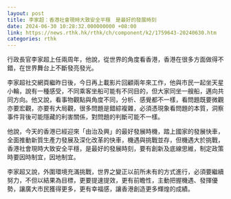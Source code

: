 ```yaml
---
layout: post
title: 李家超：香港社會現時大致安全平穩　是最好的發展時刻
date: 2024-06-30 10:28:32.000000000 +08:00
link: https://news.rthk.hk/rthk/ch/component/k2/1759643-20240630.htm
categories: rthk
---
```


行政長官李家超上任兩周年，他說，從世界的角度看香港，香港在很多方面做得不錯，在世界舞台上不斷發亮發光。

李家超社交網頁繼昨日後，今日再上載影片回顧兩年來工作，他與市民一起坐天星小輪，說有一種感受，不同乘客坐船可能有不同目的，但大家同坐一艘船，邁向共同方向。他又說，看事物觀點與角度不同，分析、感覺都不一樣，看問題既要微觀亦要宏觀，亦要有大局觀，很多問題是錯綜複雜，必須憑現象看問題的本質，洞察事件背後可能隱藏的利害關係，對問題的判斷可能不一樣。

他說，今天的香港已經迎來「由治及興」的最好發展時機，踏上國家的發展快車，全面推動新質生產力發展及深化改革的快車，機遇與挑戰並存，但機遇大於挑戰，香港社會現時大致安全平穩，是最好的發展時刻，要有創新及底線思維，制定政策時要因時制宜，因地制宜。

李家超又說，外圍環境充滿挑戰，世界之變正以前所未有的方式進行，必須要繼續努力，不但以結果為目標，更要提速提效，更有前瞻性，主動把握機遇、發揮優勢，讓廣大市民獲得更多，更有幸福感，讓香港創造更多輝煌的成績。
